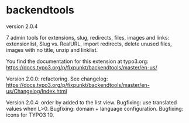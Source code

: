 # backendtools

version 2.0.4

7 admin tools for extensions, slug, redirects, files, images and links:
extensionlist, Slug vs. RealURL, import redirects, delete unused files, images with no title, unzip and linklist.

You find the documentation for this extension at typo3.org:
https://docs.typo3.org/p/fixpunkt/backendtools/master/en-us/

Version 2.0.0: refactoring. See changelog:
https://docs.typo3.org/p/fixpunkt/backendtools/master/en-us/Changelog/Index.html

Version 2.0.4: order by added to the list view.
Bugfixing: use translated values when L>0. 
Bugfixing: domain + language configuration.
Bugfixing: icons for TYPO3 10.